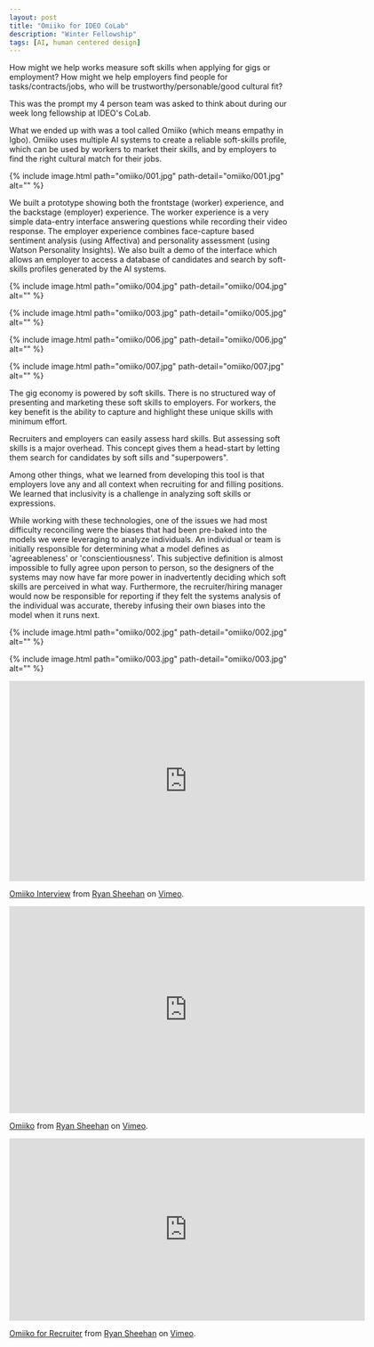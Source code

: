 ```yaml
---
layout: post
title: "Omiiko for IDEO CoLab"
description: "Winter Fellowship"
tags: [AI, human centered design]
---
```


How might we help works measure soft skills when applying for gigs or employment? How might we help employers find people for tasks/contracts/jobs, who will be  trustworthy/personable/good cultural fit?

This was the prompt my 4 person team was asked to think about during our week long fellowship at IDEO's CoLab.

What we ended up with was a tool called Omiiko (which means empathy in Igbo). Omiiko uses multiple AI systems to create a reliable soft-skills profile, which can be used by workers to market their skills, and by employers to find the right cultural match for their jobs.

{% include image.html path="omiiko/001.jpg" path-detail="omiiko/001.jpg" alt="" %}



We built a prototype showing both the frontstage (worker) experience, and the backstage (employer) experience. The worker experience is a very simple data-entry interface answering questions while recording their video response. The employer experience combines face-capture based sentiment analysis (using Affectiva) and personality assessment (using Watson Personality Insights). We also built a demo of the interface which allows an employer to access a database of candidates and search by soft-skills profiles generated by the AI systems.

{% include image.html path="omiiko/004.jpg" path-detail="omiiko/004.jpg" alt="" %}

{% include image.html path="omiiko/003.jpg" path-detail="omiiko/005.jpg" alt="" %}

{% include image.html path="omiiko/006.jpg" path-detail="omiiko/006.jpg" alt="" %}

{% include image.html path="omiiko/007.jpg" path-detail="omiiko/007.jpg" alt="" %}

The gig economy is powered by soft skills. There is no structured way of presenting and marketing these soft skills to employers. For workers, the key benefit is the ability to capture and highlight these unique skills with minimum effort.

Recruiters and employers can easily assess hard skills. But assessing soft skills is a major overhead. This concept gives them a head-start by letting them search for candidates by soft sills and "superpowers". 

Among other things, what we learned from developing this tool is that employers love any and all context when recruiting for and filling positions. We learned that inclusivity is a challenge in analyzing soft skills or expressions. 

While working with these technologies, one of the issues we had most difficulty reconciling were the biases that had been pre-baked into the models we were leveraging to analyze individuals. An individual or team is initially responsible for determining what a model defines as 'agreeableness' or 'conscientiousness'. This subjective definition is almost impossible to fully agree upon person to person, so the designers of the systems may now have far more power in inadvertently deciding which soft skills are perceived in what way. Furthermore, the recruiter/hiring manager would now be responsible for reporting if they felt the systems analysis of the individual was accurate, thereby infusing their own biases into the model when it runs next.

{% include image.html path="omiiko/002.jpg" path-detail="omiiko/002.jpg" alt="" %}

{% include image.html path="omiiko/003.jpg" path-detail="omiiko/003.jpg" alt="" %}


<iframe src="https://player.vimeo.com/video/310816677" width="640" height="360" frameborder="0" webkitallowfullscreen mozallowfullscreen allowfullscreen></iframe>
<p><a href="https://vimeo.com/310816677">Omiiko Interview</a> from <a href="https://vimeo.com/user93789189">Ryan Sheehan</a> on <a href="https://vimeo.com">Vimeo</a>.</p>


<iframe src="https://player.vimeo.com/video/310812998" width="640" height="372" frameborder="0" webkitallowfullscreen mozallowfullscreen allowfullscreen></iframe>
<p><a href="https://vimeo.com/310812998">Omiiko</a> from <a href="https://vimeo.com/user93789189">Ryan Sheehan</a> on <a href="https://vimeo.com">Vimeo</a>.</p>

<iframe src="https://player.vimeo.com/video/310815281" width="640" height="328" frameborder="0" webkitallowfullscreen mozallowfullscreen allowfullscreen></iframe>
<p><a href="https://vimeo.com/310815281">Omiiko for Recruiter</a> from <a href="https://vimeo.com/user93789189">Ryan Sheehan</a> on <a href="https://vimeo.com">Vimeo</a>.</p>